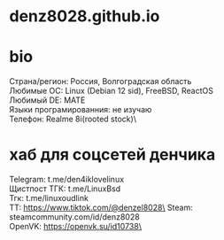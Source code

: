 # denz8028.github.io

# bio
 Страна/регион: Россия, Волгоградская область\
 Любимые ОС: Linux (Debian 12 sid), FreeBSD, ReactOS\
 Любимый DE: MATE\
 Языки програмированния: не изучаю\
 Телефон: Realme 8i(rooted stock)\

# хаб для соцсетей денчика 
Telegram: t.me/den4iklovelinux\
Щистпост ТГК: t.me/LinuxBsd\
Тгк: t.me/linuxoudlink\
ТТ: https://www.tiktok.com/@denzel8028\
Steam: steamcommunity.com/id/denz8028\
OpenVK: https://openvk.su/id10738\
